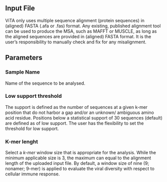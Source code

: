 ## Input File
ViTA only uses multiple sequence alignment (protein sequences) in (aligned) FASTA (.afa or .fas) format. Any existing, published alignment tool can be used to produce the MSA, such as MAFFT or MUSCLE, as long as the aligned sequences are provided in (aligned) FASTA format. It is the user’s responsibility to manually check and fix for any misalignment. 
## Parameters 
### Sample Name
Name of the sequence to be analysed.
### Low support threshold	
The support is defined as the number of sequences at a given k-mer position that do not harbor a gap and/or an unknown/ ambiguous amino acid residue. Positions below a statistical support of 30 sequences (default) are defined as of low support. The user has the flexibility to set the threshold for low support.
### K-mer lenght
Select a *k-mer* window size that is appropriate for the analysis. While the minimum applicable size is 3, the maximum can equal to the alignment length of the uploaded input file. By default, a window size of nine (9; nonamer; 9-mer) is applied to evaluate the viral diversity with respect to cellular immune response. 

	
